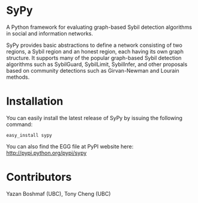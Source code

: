 SyPy
====

A Python framework for evaluating graph-based Sybil detection algorithms in social and information networks.

SyPy provides basic abstractions to define a network consisting of two regions, a Sybil region and an honest region, each having its own graph structure. It supports many of the popular graph-based Sybil detection algorithms such as SybilGuard, SybilLimit, SybilInfer, and other proposals based on community detections such as Girvan-Newman and Lourain methods.

Installation
============

You can easily install the latest release of SyPy by issuing the following command:

    easy_install sypy

You can also find the EGG file at PyPI website here: http://pypi.python.org/pypi/sypy

Contributors
============

Yazan Boshmaf (UBC), Tony Cheng (UBC)
